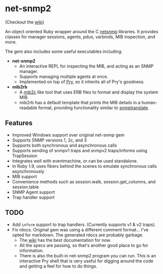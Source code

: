 net-snmp2
=========

(Checkout the [wiki](https://github.com/jbreeden/net-snmp2/wiki))

An object oriented Ruby wrapper around the C [netsnmp](http://www.net-snmp.org) libraries.
It provides classes for manager sessions, agents, pdus, varbinds, MIB inspection, and more.

The gem also includes some useful executables including:
- **net-snmp2**
  + An interactive REPL for inspecting the MIB, and acting as an SNMP manager.
  + Supports managing multiple agents at once.
  + Implemented on top of [Pry](http://pryrepl.org/), so it inherits all of Pry's goodness.
- **mib2rb**
  + A [mib2c](http://www.net-snmp.org/wiki/index.php/Mib2c) like tool that uses ERB files to format and display the system MIB.
  + mib2rb has a default template that prints the MIB details in a human-readable format, providing functionality similar to [snmptranslate](http://www.net-snmp.org/wiki/index.php/TUT:snmptranslate).

Features
--------

* Improved Windows support over original net-snmp gem
* Supports SNMP versions 1, 2c, and 3
* Supports both synchronous and asynchronous calls
* Supports sending of snmpv1 traps and snmpv2 traps/informs using TrapSession
* Integrates well with eventmachine, or can be used standalone.
* In Ruby 1.9, uses fibers behind the scenes to emulate synchronous calls asynchronously
* MIB support
* Convenience methods such as session.walk, session.get_columns, and session.table
* SNMP Agent support
* Trap handler support

TODO
----

- Add `inform` support to trap handlers. (Currently supports v1 & v2 traps).
- Fix rdocs. Original gem was using a different comment format... I've opted for markdown. The generated rdocs are probably garbage.
  + The [wiki](https://github.com/jbreeden/net-snmp2/wiki) has the best documentation for now.
  + All the specs are passing, so that's another good place to go for information.
  + There is also the built-in net-snmp2 program you can run. This is an interactive Pry shell that is very useful for digging around the code and getting a feel for how to do things.
